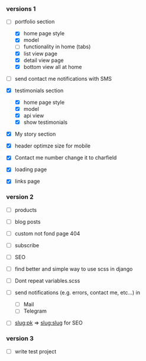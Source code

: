
### versions 1
- [ ] portfolio section
    - [X] home page style
    - [X] model
    - [ ] functionality in home (tabs) 
    - [X] list view page 
    - [X] detail view page
    - [X] bottom view all at home

- [ ] send contact me notifications with SMS

- [X] testimonials section
    - [X] home page style
    - [X] model
    - [X] api view
    - [X] show testimonials

- [X] My story section
- [X] header optimze size for mobile
- [X] Contact me number change it to charfield
- [X] loading page
- [X] links page


### version 2

- [ ] products
- [ ] blog posts
- [ ] custom not fond page 404
- [ ] subscribe
- [ ] SEO
- [ ] find better and simple way to use scss in django
- [ ] Dont repeat variables.scss
- [ ] send notifications (e.g. errors, contact me, etc...) in
    - [ ] Mail
    - [ ] Telegram
- [ ] <slug:pk> => <slug:slug> for SEO


### version 3 

- [ ] write test project